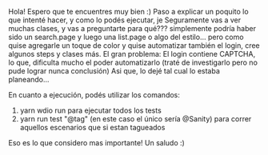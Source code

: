 Hola! Espero que te encuentres muy bien :) 
Paso a explicar un poquito lo que intenté hacer, y como lo podés ejecutar, je 
Seguramente vas a ver muchas clases, y vas a preguntarte para qué??? simplemente podría haber sido un search.page y luego una list.page o algo del estilo... pero como quise agregarle un toque de color y quise automatizar también el login, cree algunos steps y clases más. El gran problema: El login contiene CAPTCHA, lo que, dificulta mucho el poder automatizarlo (traté de investigarlo pero no pude lograr nunca conclusión) Asi que, lo dejé tal cual lo estaba planeando... 

En cuanto a ejecución, podés utilizar los comandos: 
1. yarn wdio run para ejecutar todos los tests 
2. yarn run test "@tag" (en este caso el único sería @Sanity) para correr aquellos escenarios que si estan tagueados


Eso es lo que considero mas importante! Un saludo :)
